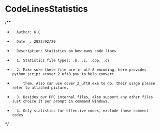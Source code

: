# CodeLinesStatistics
/**
 *       Author: K.C
 *       Date  : 2022/02/20
 *       Description: Statistics on how many code lines
 *       1. Statistics file types: .h, .c, .cpp, .cs
 *       2. Make sure these file are in utf-8 encoding, here provides python script <cover_2_uft8.py> to help convert
 *          them. Also can use cover_2_uft8.exe to do, their usage please refer to attached picture.
 *       3. Besides our FPC internal files, also support any other files. Just choice it per prompt in command windows.
 *       4. Only statistics for effective codes, exclude those comment codes
 */
